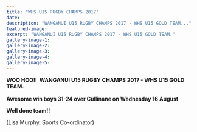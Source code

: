 ```yaml
---
title: "WHS U15 RUGBY CHAMPS 2017"
date: 
description: "WANGANUI U15 RUGBY CHAMPS 2017 - WHS U15 GOLD TEAM..."
featured-image: 
excerpt: "WANGANUI U15 RUGBY CHAMPS 2017 - WHS U15 GOLD TEAM."
gallery-image-1: 
gallery-image-2: 
gallery-image-3: 
gallery-image-4: 
gallery-image-5: 
---
```


<div class="_1dwg _1w_m">
<div id="js_cu" class="_5pbx userContent" data-ft="{&quot;tn&quot;:&quot;K&quot;}">
<div class="_58jw">
<p><strong>WOO HOO!! &nbsp;WANGANUI U15 RUGBY CHAMPS 2017 - WHS U15 GOLD TEAM.</strong></p>
<p><strong>Awesome win boys 31-24 over Cullinane on Wednesday 16 August &nbsp;<span class="_5mfr _47e3"><img class="img" src="https://static.xx.fbcdn.net/images/emoji.php/v9/fbe/1/16/1f3c6.png" alt="" width="16" height="16" /></span></strong></p>
<p><strong>Well done team!!</strong></p>
<p>(Lisa Murphy, Sports Co-ordinator)</p>
</div>
</div>
<div class="_3x-2">
<div data-ft="{&quot;tn&quot;:&quot;H&quot;}">&nbsp;</div>
</div>
<div>&nbsp;</div>
</div>
<div><form id="u_p_1f" class="commentable_item" action="https://www.facebook.com/ajax/ufi/modify.php" method="post" data-ft="{&quot;tn&quot;:&quot;]&quot;}">
<div class="_sa_ _gsd _5vsi _192z">&nbsp;</div>
</form></div>

